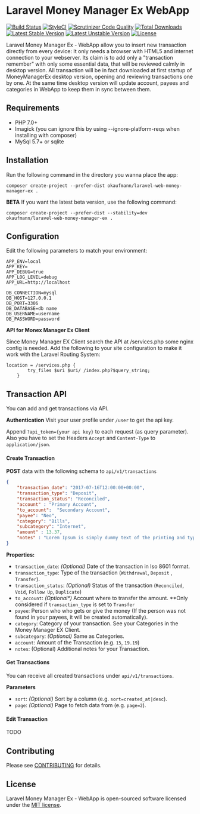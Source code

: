 # Laravel Money Manager Ex WebApp

[![Build Status](https://travis-ci.org/okaufmann/laravel-web-money-manager-ex.svg?branch=master)](https://travis-ci.org/okaufmann/laravel-web-money-manager-ex)
[![StyleCI](https://styleci.io/repos/70249420/shield?branch=master)](https://styleci.io/repos/70249420)
[![Scrutinizer Code Quality](https://scrutinizer-ci.com/g/okaufmann/laravel-web-money-manager-ex/badges/quality-score.png?b=master)](https://scrutinizer-ci.com/g/okaufmann/laravel-web-money-manager-ex/?branch=master)
[![Total Downloads](https://poser.pugx.org/okaufmann/laravel-web-money-manager-ex/d/total.svg)](https://packagist.org/okaufmann/laravel-web-money-manager-ex)
[![Latest Stable Version](https://poser.pugx.org/okaufmann/laravel-web-money-manager-ex/v/stable.svg)](https://packagist.org/packages/okaufmann/laravel-web-money-manager-ex)
[![Latest Unstable Version](https://poser.pugx.org/okaufmann/laravel-web-money-manager-ex/v/unstable.svg)](https://packagist.org/packages/okaufmann/laravel-web-money-manager-ex)
[![License](https://poser.pugx.org/okaufmann/laravel-web-money-manager-ex/license.svg)](https://packagist.org/packages/okaufmann/laravel-web-money-manager-ex)

Laravel Money Manager Ex - WebApp allow you to insert new transaction directly from every device: It only needs a browser with HTML5 and internet connection to your webserver.
Its claim is to add only a "transaction remember" with only some essential data, that will be reviewed calmly in desktop version.
All transaction will be in fact downloaded at first startup of MoneyManagerEx desktop version, opening and reviewing transactions one by one. At the same time desktop version will update account, payees and categories in WebApp to keep them in sync between them.

## Requirements
- PHP 7.0+
- Imagick (you can ignore this by using --ignore-platform-reqs when installing with composer)
- MySql 5.7+ or sqlite

## Installation

Run the following command in the directory you wanna place the app:

```commandline
composer create-project --prefer-dist okaufmann/laravel-web-money-manager-ex .
```

**BETA**
If you want the latest beta version, use the following command:

```commandline
composer create-project --prefer-dist --stability=dev okaufmann/laravel-web-money-manager-ex .
```

## Configuration

Edit the following parameters to match your environment:
```
APP_ENV=local
APP_KEY=
APP_DEBUG=true
APP_LOG_LEVEL=debug
APP_URL=http://localhost

DB_CONNECTION=mysql
DB_HOST=127.0.0.1
DB_PORT=3306
DB_DATABASE=db name
DB_USERNAME=username
DB_PASSWORD=password
```
**API for Monex Manager Ex Client**

Since Money Manager EX Client search the API at /services.php some nginx config is needed. Add the following to your site configuration to make it work with the Laravel Routing System:

```
location = /services.php {
        try_files $uri $uri/ /index.php?$query_string;
    }

```

## Transaction API

You can add and get transactions via API.

**Authentication**
Visit your user profile under `/user` to get the api key.

Append `?api_token={your api key}` to each request (as query parameter). Also you have to set the Headers `Accept` and `Content-Type` to `application/json`.

#### Create Transaction
 
**POST** data with the following schema to `api/v1/transactions`
```json
{
    "transaction_date": "2017-07-16T12:00:00+00:00",
    "transaction_type": "Deposit",
    "transaction_status": "Reconciled",
    "account" : "Primary Account",
    "to_account":  "Secondary Account",
    "payee": "Neo",
    "category": "Bills",
    "subcategory": "Internet",
    "amount" : 13.37,
    "notes" : "Lorem Ipsum is simply dummy text of the printing and typesetting industry."
}
```

**Properties:**

- `transaction_date`: _(Optional)_ Date of the transaction in Iso 8601 format.
- `transaction_type`: Type of the transaction (`Withdrawal`, `Deposit` , `Transfer`).
- `transaction_status`: _(Optional)_ Status of the transaction (`Reconciled`, `Void`, `Follow Up`, `Duplicate`) 
- `to_account`: _(Optional*)_ Account where to transfer the amount. **Only considered if `transaction_type` is set to `Transfer`
- `payee`: Person who who gets or give the money (If the person was not found in your payees, it will be created automatically).
- `category`: Category of your transaction. See your Categories in the Money Manager EX Client. 
- `subcategory`: _(Optional)_ Same as Categories.
- `account`: Amount of the Transaction (e.g. `15`, `19.19`)
- `notes`: (Optional) Additional notes for your Transaction. 

#### Get Transactions

You can receive all created transactions under `api/v1/transactions`.

**Parameters**

- `sort`: _(Optional)_ Sort by a column (e.g. `sort=created_at|desc`).
- `page`: _(Optional)_ Page to fetch data from (e.g. `page=2`).

#### Edit Transaction
TODO

## Contributing

Please see [CONTRIBUTING](CONTRIBUTING.md) for details.

## License

Laravel Money Manager Ex - WebApp is open-sourced software licensed under the [MIT license](http://opensource.org/licenses/MIT).
